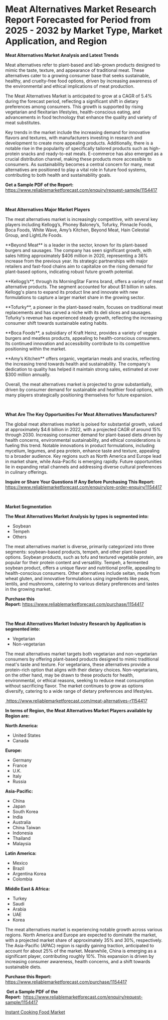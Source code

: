 <p><h1>Meat Alternatives Market Research Report Forecasted for Period from 2025 -  2032 by Market Type, Market Application, and Region</h1></p><p><strong>Meat Alternatives Market Analysis and Latest Trends</strong></p>
<p><p>Meat alternatives refer to plant-based and lab-grown products designed to mimic the taste, texture, and appearance of traditional meat. These alternatives cater to a growing consumer base that seeks sustainable, healthy, and cruelty-free food options, driven by increasing awareness of the environmental and ethical implications of meat production.</p><p>The Meat Alternatives Market is anticipated to grow at a CAGR of 5.4% during the forecast period, reflecting a significant shift in dietary preferences among consumers. This growth is supported by rising vegetarian and flexitarian lifestyles, health-conscious eating, and advancements in food technology that enhance the quality and variety of meat substitutes.</p><p>Key trends in the market include the increasing demand for innovative flavors and textures, with manufacturers investing in research and development to create more appealing products. Additionally, there is a notable rise in the popularity of specifically tailored products such as high-protein snacks and ready-to-eat meals. E-commerce has also emerged as a crucial distribution channel, making these products more accessible to consumers. As sustainability becomes a central concern for many, meat alternatives are positioned to play a vital role in future food systems, contributing to both health and sustainability goals.</p></p>
<p><strong>Get a Sample PDF of the Report:&nbsp;</strong> <a href="https://www.reliablemarketforecast.com/enquiry/request-sample/1154417?utm_campaign=2392&utm_medium=2&utm_source=Github&utm_content=ia&utm_term=15022025&utm_id=meat-alternatives">https://www.reliablemarketforecast.com/enquiry/request-sample/1154417</a></p>
<p>&nbsp;</p>
<p><strong>Meat Alternatives Major Market Players</strong></p>
<p><p>The meat alternatives market is increasingly competitive, with several key players including Kellogg’s, Phoney Baloney’s, Tofurky, Pinnacle Foods, Boca Foods, White Wave, Amy’s Kitchen, Beyond Meat, Hain Celestial Group, and LightLife Foods. </p><p>**Beyond Meat** is a leader in the sector, known for its plant-based burgers and sausages. The company has seen significant growth, with sales hitting approximately $406 million in 2020, representing a 36% increase from the previous year. Its strategic partnerships with major retailers and fast-food chains aim to capitalize on the rising demand for plant-based options, indicating robust future growth potential.</p><p>**Kellogg’s**, through its MorningStar Farms brand, offers a variety of meat alternative products. The segment accounted for about $1 billion in sales. Kellogg's plans to expand its product line and innovate with new formulations to capture a larger market share in the growing sector.</p><p>**Tofurky**, a pioneer in the plant-based realm, focuses on traditional meat replacements and has carved a niche with its deli slices and sausages. Tofurky's revenue has experienced steady growth, reflecting the increasing consumer shift towards sustainable eating habits. </p><p>**Boca Foods**, a subsidiary of Kraft Heinz, provides a variety of veggie burgers and meatless products, appealing to health-conscious consumers. Its continued innovation and accessibility contribute to its competitive positioning within the market.</p><p>**Amy’s Kitchen** offers organic, vegetarian meals and snacks, reflecting the increasing trend towards health and sustainability. The company's dedication to quality has helped it maintain strong sales, estimated at over $300 million annually.</p><p>Overall, the meat alternatives market is projected to grow substantially, driven by consumer demand for sustainable and healthier food options, with many players strategically positioning themselves for future expansion.</p></p>
<p>&nbsp;</p>
<p><strong>What Are The Key Opportunities For Meat Alternatives Manufacturers?</strong></p>
<p><p>The global meat alternatives market is poised for substantial growth, valued at approximately $4.6 billion in 2022, with a projected CAGR of around 15% through 2030. Increasing consumer demand for plant-based diets driven by health concerns, environmental sustainability, and ethical considerations is fueling this trend. Notable innovations in product formulations, including mycelium, legumes, and pea protein, enhance taste and texture, appealing to a broader audience. Key regions such as North America and Europe lead in market share, while Asia-Pacific is emerging rapidly. Future opportunities lie in expanding retail channels and addressing diverse cultural preferences in culinary offerings.</p></p>
<p><strong>Inquire or Share Your Questions If Any Before Purchasing This Report:</strong> <a href="https://www.reliablemarketforecast.com/enquiry/pre-order-enquiry/1154417?utm_campaign=2392&utm_medium=2&utm_source=Github&utm_content=ia&utm_term=15022025&utm_id=meat-alternatives">https://www.reliablemarketforecast.com/enquiry/pre-order-enquiry/1154417</a></p>
<p>&nbsp;</p>
<p><strong>Market Segmentation</strong></p>
<p><strong>The Meat Alternatives Market Analysis by types is segmented into:</strong></p>
<p><ul><li>Soybean</li><li>Tempeh</li><li>Others</li></ul></p>
<p><p>The meat alternatives market is diverse, primarily categorized into three segments: soybean-based products, tempeh, and other plant-based options. Soybean products, such as tofu and textured vegetable protein, are popular for their protein content and versatility. Tempeh, a fermented soybean product, offers a unique flavor and nutritional profile, appealing to health-conscious consumers. Other alternatives include seitan, made from wheat gluten, and innovative formulations using ingredients like peas, lentils, and mushrooms, catering to various dietary preferences and tastes in the growing market.</p></p>
<p><strong>Purchase this Report:&nbsp;</strong><a href="https://www.reliablemarketforecast.com/purchase/1154417?utm_campaign=2392&utm_medium=2&utm_source=Github&utm_content=ia&utm_term=15022025&utm_id=meat-alternatives">https://www.reliablemarketforecast.com/purchase/1154417</a></p>
<p>&nbsp;</p>
<p><strong>The Meat Alternatives Market Industry Research by Application is segmented into:</strong></p>
<p><ul><li>Vegetarian</li><li>Non-vegetarian</li></ul></p>
<p><p>The meat alternatives market targets both vegetarian and non-vegetarian consumers by offering plant-based products designed to mimic traditional meat's taste and texture. For vegetarians, these alternatives provide a protein-rich option that aligns with their dietary choices. Non-vegetarians, on the other hand, may be drawn to these products for health, environmental, or ethical reasons, seeking to reduce meat consumption without sacrificing flavor. The market continues to grow as options diversify, catering to a wide range of dietary preferences and lifestyles.</p></p>
<p><a href="https://www.reliablemarketforecast.com/meat-alternatives-r1154417?utm_campaign=2392&utm_medium=2&utm_source=Github&utm_content=ia&utm_term=15022025&utm_id=meat-alternatives">&nbsp;https://www.reliablemarketforecast.com/meat-alternatives-r1154417</a></p>
<p><strong>In terms of Region, the Meat Alternatives Market Players available by Region are:</strong></p>
<p>
    <p> <strong> North America: </strong>
        <ul>
            <li>United States</li>
            <li>Canada</li>
        </ul>
        </p> 
    <p> <strong> Europe: </strong>
        <ul>
            <li>Germany</li>
            <li>France</li>
            <li>U.K.</li>
            <li>Italy</li>
            <li>Russia</li>
        </ul>
        </p> 
    <p> <strong> Asia-Pacific: </strong>
        <ul>
            <li>China</li>
            <li>Japan</li>
            <li>South Korea</li>
            <li>India</li>
            <li>Australia</li>
            <li>China Taiwan</li>
            <li>Indonesia</li>
            <li>Thailand</li>
            <li>Malaysia</li>
        </ul>
        </p> 
    <p> <strong> Latin America: </strong>
        <ul>
            <li>Mexico</li>
            <li>Brazil</li>
            <li>Argentina Korea</li>
            <li>Colombia</li>
        </ul>
        </p> 
    <p> <strong> Middle East & Africa: </strong>
        <ul>
            <li>Turkey</li>
            <li>Saudi</li>
            <li>Arabia</li>
            <li>UAE</li>
            <li>Korea</li>
        </ul>
    </p>
    </p>
<p><p>The meat alternatives market is experiencing notable growth across various regions. North America and Europe are expected to dominate the market, with a projected market share of approximately 35% and 30%, respectively. The Asia-Pacific (APAC) region is rapidly gaining traction, anticipated to account for about 25% of the market. Meanwhile, China is emerging as a significant player, contributing roughly 10%. This expansion is driven by increasing consumer awareness, health concerns, and a shift towards sustainable diets.</p></p>
<p><strong>Purchase this Report: </strong><a href="https://www.reliablemarketforecast.com/purchase/1154417?utm_campaign=2392&utm_medium=2&utm_source=Github&utm_content=ia&utm_term=15022025&utm_id=meat-alternatives">https://www.reliablemarketforecast.com/purchase/1154417</a></p>
<p>&nbsp;<strong>Get a Sample PDF of the Report:&nbsp;&nbsp;</strong><a href="https://www.reliablemarketforecast.com/enquiry/request-sample/1154417?utm_campaign=2392&utm_medium=2&utm_source=Github&utm_content=ia&utm_term=15022025&utm_id=meat-alternatives">https://www.reliablemarketforecast.com/enquiry/request-sample/1154417</a></p>
<p><strong></strong></p>
<p><p><a href="https://github.com/tanekacalderon743/Market-Research-Report-List-1/blob/main/instant-cooking-food-market.md?utm_campaign=2392&utm_medium=2&utm_source=Github&utm_content=ia&utm_term=15022025&utm_id=meat-alternatives">Instant Cooking Food Market</a></p></p>